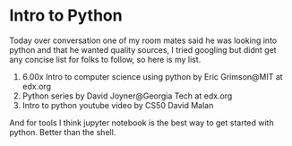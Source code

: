 # Intro to Python
Today over conversation one of my room mates said he was looking into python and that he wanted quality sources, I tried googling but didnt get any concise list for folks to follow, so here is my list.

1) 6.00x Intro to computer science using python by Eric Grimson@MIT at edx.org
2) Python series by David Joyner@Georgia Tech at edx.org
3) Intro to python youtube video by CS50 David Malan

And for tools I think jupyter notebook is the best way to get started with python. Better than the shell.